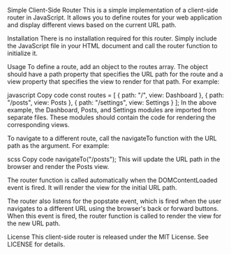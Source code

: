 Simple Client-Side Router
This is a simple implementation of a client-side router in JavaScript. It allows you to define routes for your web application and display different views based on the current URL path.

Installation
There is no installation required for this router. Simply include the JavaScript file in your HTML document and call the router function to initialize it.

Usage
To define a route, add an object to the routes array. The object should have a path property that specifies the URL path for the route and a view property that specifies the view to render for that path. For example:

javascript
Copy code
const routes = [
{ path: "/", view: Dashboard },
{ path: "/posts", view: Posts },
{ path: "/settings", view: Settings }
];
In the above example, the Dashboard, Posts, and Settings modules are imported from separate files. These modules should contain the code for rendering the corresponding views.

To navigate to a different route, call the navigateTo function with the URL path as the argument. For example:

scss
Copy code
navigateTo("/posts");
This will update the URL path in the browser and render the Posts view.

The router function is called automatically when the DOMContentLoaded event is fired. It will render the view for the initial URL path.

The router also listens for the popstate event, which is fired when the user navigates to a different URL using the browser's back or forward buttons. When this event is fired, the router function is called to render the view for the new URL path.

License
This client-side router is released under the MIT License. See LICENSE for details.
